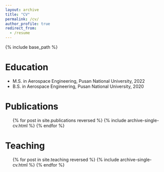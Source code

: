 ```yaml
---
layout: archive
title: "CV"
permalink: /cv/
author_profile: true
redirect_from:
  - /resume
---
```


{% include base_path %}

Education
======
* M.S. in Aerospace Engineering, Pusan National University, 2022
* B.S. in Aerospace Engineering, Pusan National University, 2020

Publications
======
  <ul>{% for post in site.publications reversed %}
    {% include archive-single-cv.html %}
  {% endfor %}</ul>
  
  Teaching
======
  <ul>{% for post in site.teaching reversed %}
    {% include archive-single-cv.html %}
  {% endfor %}</ul>
    